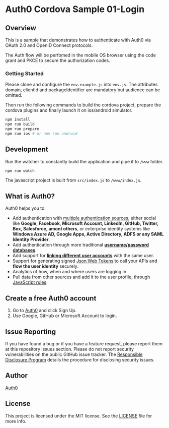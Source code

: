 # Auth0 Cordova Sample 01-Login

## Overview
This is a sample that demonstrates how to authenticate with Auth0 via OAuth 2.0 and OpenID Connect protocols.

The Auth flow will be perfomed in the mobile OS browser using the code grant and PKCE to secure the authorization codes.

### Getting Started

Please clone and configure the `env.example.js` into `env.js`. The attributes domain, clientId and packageIdentifier are mandatory but audience can be omitted.

Then run the following commands to build the cordova 
project, prepare the cordova plugins and finally launch it on ios/android simulator.

```bash
npm install
npm run build
npm run prepare
npm run ios # or npm run android
```

## Development

Run the watcher to constantly build the application and pipe it to `/www` folder.

```bash
npm run watch
```

The javascript project is built from `src/index.js` to `/www/index.js`.

## What is Auth0?

Auth0 helps you to:

* Add authentication with [multiple authentication sources](https://docs.auth0.com/identityproviders), either social like **Google, Facebook, Microsoft Account, LinkedIn, GitHub, Twitter, Box, Salesforce, amont others**, or enterprise identity systems like **Windows Azure AD, Google Apps, Active Directory, ADFS or any SAML Identity Provider**.
* Add authentication through more traditional **[username/password databases](https://docs.auth0.com/mysql-connection-tutorial)**.
* Add support for **[linking different user accounts](https://docs.auth0.com/link-accounts)** with the same user.
* Support for generating signed [Json Web Tokens](https://docs.auth0.com/jwt) to call your APIs and **flow the user identity** securely.
* Analytics of how, when and where users are logging in.
* Pull data from other sources and add it to the user profile, through [JavaScript rules](https://docs.auth0.com/rules).

## Create a free Auth0 account

1. Go to [Auth0](https://auth0.com/signup) and click Sign Up.
2. Use Google, GitHub or Microsoft Account to login.

## Issue Reporting

If you have found a bug or if you have a feature request, please report them at this repository issues section. Please do not report security vulnerabilities on the public GitHub issue tracker. The [Responsible Disclosure Program](https://auth0.com/whitehat) details the procedure for disclosing security issues.

## Author

[Auth0](auth0.com)

## License

This project is licensed under the MIT license. See the [LICENSE](LICENSE.txt) file for more info.
